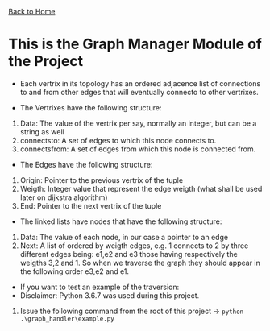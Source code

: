 [Back to Home](./)
# This is the Graph Manager Module of the Project

* Each vertrix in its topology has an ordered adjacence list of connections to and from other edges that will eventually connecto to other vertrixes. 

* The Vertrixes have the following structure:
1. Data: The value of the vertrix per say, normally an integer, but can be a string as well
2. connectsto: A set of edges to which this node connects to.
3. connectsfrom: A set of edges from which this node is connected from.

* The Edges have the following structure:
1. Origin: Pointer to the previous vertrix of the tuple
2. Weigth: Integer value that represent the edge weigth (what shall be used later on dijkstra algorithm)
3. End: Pointer to the next vertrix of the tuple

* The linked lists have nodes that have the following structure:
1. Data: The value of each node, in our case a pointer to an edge
2. Next: A list of ordered by weigth edges, e.g. 1 connects to 2 by three different edges being: e1,e2 and e3 those having respectively the weigths 3,2 and 1. So when we traverse the graph they should appear in the following order e3,e2 and e1.

* If you want to test an example of the traversion:
* Disclaimer: Python 3.6.7 was used during this project.
1. Issue the following command from the root of this project -> `python .\graph_handler\example.py`


